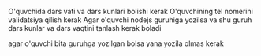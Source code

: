 O'quvchida dars vati va dars kunlari bolishi kerak
O'quvchining tel nomerini validatsiya qilish kerak
Agar o'quvchi nodejs guruhiga yozilsa va shu guruh dars kunlar va dars vaqtini tanlash kerak boladi

agar o'quvchi bita guruhga yozilgan bolsa yana yozila olmas kerak
